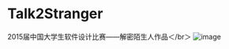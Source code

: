 ﻿# Talk2Stranger
2015届中国大学生软件设计比赛——解密陌生人作品＜/br＞
![image](https://github.com/JackLinD/Talk2Stranger/Screenshot/Screenshot_2015-06-20-09-13-10.png)